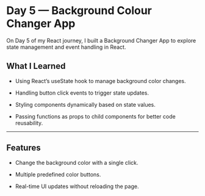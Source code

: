 # Day 5 — Background Colour Changer App 
On Day 5 of my React journey, I built a Background Changer App to explore state management and event handling in React.

## What I Learned
 - Using React’s useState hook to manage background color changes.

 - Handling button click events to trigger state updates.

 - Styling components dynamically based on state values.

 - Passing functions as props to child components for better code reusability.
 ----

## Features
- Change the background color with a single click.

- Multiple predefined color buttons.

- Real-time UI updates without reloading the page.

